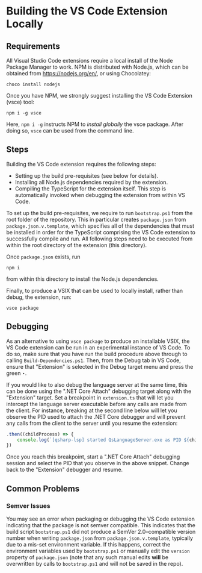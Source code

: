 # Building the VS Code Extension Locally #

## Requirements ##

All Visual Studio Code extensions require a local install of the Node Package Manager to work.
NPM is distributed with Node.js, which can be obtained from https://nodejs.org/en/, or using Chocolatey:

```
choco install nodejs
```

Once you have NPM, we strongly suggest installing the VS Code Extension (vsce) tool:

```
npm i -g vsce
```

Here, `npm i -g` instructs NPM to *install globally* the vsce package.
After doing so, `vsce` can be used from the command line.

## Steps ##

Building the VS Code extension requires the following steps:

- Setting up the build pre-requisites (see below for details).
- Installing all Node.js dependencies required by the extension.
- Compiling the TypeScript for the extension itself.
  This step is automatically invoked when debugging the extension from within VS Code.

To set up the build pre-requisites, we require to run `bootstrap.ps1` from the root folder of the repository.
This in particular creates `package.json` from `package.json.v.template`, which specifies all of the dependencies that must be installed in order for the TypeScript comprising the VS Code extension to successfully compile and run.
All following steps need to be executed from within the root directory of the extension (this directory).

Once `package.json` exists, run
```
npm i
```
from within this directory to install the Node.js dependencies.

Finally, to produce a VSIX that can be used to locally install, rather than debug, the extension, run:

```
vsce package
```

## Debugging ##

As an alternative to using `vsce package` to produce an installable VSIX, the VS Code extension can be run in an experimental instance of VS Code.
To do so, make sure that you have run the build procedure above through to calling `Build-Dependencies.ps1`.
Then, from the Debug tab in VS Code, ensure that "Extension" is selected in the Debug target menu and press the green ‣.

If you would like to also debug the language server at the same time, this can be done using the ".NET Core Attach" debugging target along with the "Extension" target.
Set a breakpoint in `extension.ts` that will let you intercept the language server executable before any calls are made from the client.
For instance, breaking at the second line below will let you observe the PID used to attach the .NET Core debugger and will prevent any calls from the client to the server until you resume the extension:

```typescript
.then((childProcess) => {
    console.log(`[qsharp-lsp] started QsLanguageServer.exe as PID ${childProcess.pid}.`);
})
```

Once you reach this breakpoint, start a ".NET Core Attach" debugging session and select the PID that you observe in the above snippet.
Change back to the "Extension" debugger and resume.

## Common Problems ##

### Semver Issues ###

You may see an error when packaging or debugging the VS Code extension indicating that the package is not semver compatible.
This indicates that the build script `bootstrap.ps1` did not produce a SemVer 2.0–compatible version number when writing `package.json` from `package.json.v.template`, typically due to a mis-set environment variable.
If this happens, correct the environment variables used by `bootstrap.ps1` or manually edit the `version` property of `package.json` (note that any such manual edits **will** be overwritten by calls to `bootstrap.ps1` and will not be saved in the repo).